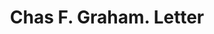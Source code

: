 ---
doi: 10.7916/D8N59ZCK
date_other: '1890'
date_other_textual: 1890-1899
form: correspondence
genre:
- Letters (correspondence)
name:
- Chas F. Graham
object_in_context_url: https://biggert.cul.columbia.edu/items/view/ave_biggert_00123
subject_hierarchical_geographic:
- Savannah, Georgia, United States
subject_name:
- Chas F. Graham
title: Chas F. Graham. Letter
sort_title: Chas F. Graham. Letter
call_number: ave_biggert_00123
coordinates:
- 32.016666666666666,-81.11666666666666
pid: ave_biggert_00123
identifiers: ave_biggert_00123
canvas_id: ldpd:395398
permalink: "/items/ave_biggert_00123/"
layout: iiif-image-page
---